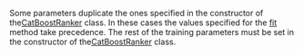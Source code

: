
Some parameters duplicate the ones specified in the constructor of the[CatBoostRanker](../../../concepts/python-reference_catboostranker.md) class. In these cases the values specified for the [fit](../../../concepts/python-reference_catboostranker_fit.md) method take precedence. The rest of the training parameters must be set in the constructor of the[CatBoostRanker](../../../concepts/python-reference_catboostranker.md) class.
